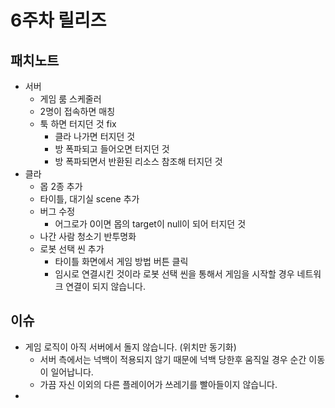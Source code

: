 6주차 릴리즈
====

패치노트
----

* 서버
  - 게임 룸 스케줄러
  - 2명이 접속하면 매칭
  - 툭 하면 터지던 것 fix
    - 클라 나가면 터지던 것
    - 방 폭파되고 들어오면 터지던 것
    - 방 폭파되면서 반환된 리소스 참조해 터지던 것
* 클라
  - 몹 2종 추가
  - 타이틀, 대기실 scene 추가
  - 버그 수정
    - 어그로가 0이면 몹의 target이 null이 되어 터지던 것
  - 나간 사람 청소기 반투명화
  - 로봇 선택 씬 추가
    - 타이틀 화면에서 게임 방법 버튼 클릭
    - 임시로 연결시킨 것이라 로봇 선택 씬을 통해서 게임을 시작할 경우 네트워크 연결이 되지 않습니다.
    

이슈
----
* 게임 로직이 아직 서버에서 돌지 않습니다. (위치만 동기화)
  * 서버 측에서는 넉백이 적용되지 않기 때문에 넉백 당한후 움직일 경우 순간 이동이 일어납니다.
  * 가끔 자신 이외의 다른 플레이어가 쓰레기를 빨아들이지 않습니다.
* 

